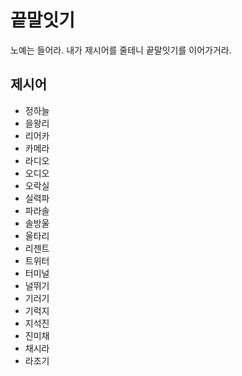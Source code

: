 # 끝말잇기
노예는 들어라. 내가 제시어를 줄테니 끝말잇기를 이어가거라.

## 제시어
- 정하늘
- 을왕리
- 리어카
- 카메라
- 라디오
- 오디오
- 오락실
- 실력파
- 파라솔
- 솔방울
- 울타리
- 리젠트
- 트위터
- 터미널
- 널뛰기
- 기러기
- 기럭지
- 지석진
- 진미채
- 채시라
- 라조기